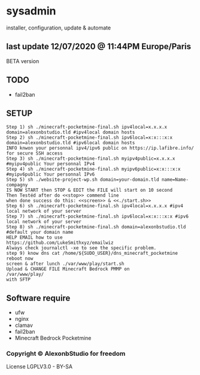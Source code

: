 # sysadmin
installer, configuration, update &amp; automate

## last update 12/07/2020 @ 11:44PM Europe/Paris

BETA version

## TODO

+ fail2ban

## SETUP

	Step 1) sh ./minecraft-pocketmine-final.sh ipv4local=x.x.x.x domain=alexonbstudio.tld #ipv4local domain hosts
	Step 2) sh ./minecraft-pocketmine-final.sh ipv6local=x:x:::x:x domain=alexonbstudio.tld #ipv6local domain hosts
	INFO knwon your personnal ipv4/ipv6 public on https://ip.lafibre.info/ for secure SSH access
	Step 3) sh ./minecraft-pocketmine-final.sh myipv4public=x.x.x.x #myipv4public Your personnal IPv4
	Step 4) sh ./minecraft-pocketmine-final.sh myipv6public=x:x:::x:x #myipv6public Your personnal IPv6
	Step 5) sh ./website-project-wp.sh domain=your-domain.tld name=Name-compagny
	IS NOW START then STOP & EDIT the FILE will start on 10 second
	Then Testéd after do <<stop>> commend line
	when done success do this: <<screen>> & <<./start.sh>>
	Step 6) sh ./minecraft-pocketmine-final.sh ipv4local=x.x.x.x #ipv4 local network of your server
	Step 7) sh ./minecraft-pocketmine-final.sh ipv6local=x:x:::x:x #ipv6 local network of your server 
	Step 8) sh ./minecraft-pocketmine-final.sh domain=alexonbstudio.tld #default your domain name
	HELP EMAIL how to use
	https://github.com/LukeSmithxyz/emailwiz
	Always check journalctl -xe to see the specific problem.
	step 9) know dns cat /home/${SUDO_USER}/dns_minecraft_pocketmine
	reboot now
	screen & after lunch ./var/www/play/start.sh
	Upload & CHANGE FILE Minecraft Bedrock PMMP on
	/var/www/play/ 
	with SFTP 


## Software require

+ ufw
+ nginx
+ clamav
+ fail2ban
+ Minecraft Bedrock Pocketmine

### Copyright &copy; AlexonbStudio for freedom

License LGPLV3.0 - BY-SA
